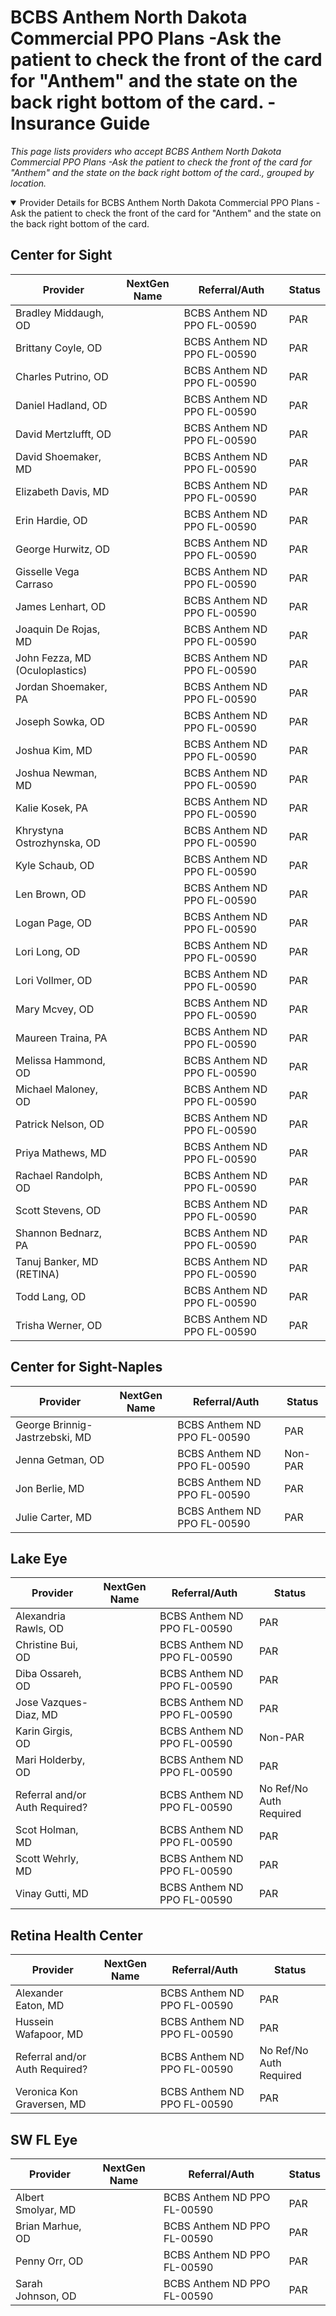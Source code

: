 # BCBS Anthem North Dakota Commercial PPO Plans -Ask the patient to check the front of the card for "Anthem" and the state on the back right bottom of the card. - Insurance Guide

*This page lists providers who accept BCBS Anthem North Dakota Commercial PPO Plans -Ask the patient to check the front of the card for "Anthem" and the state on the back right bottom of the card., grouped by location.*

<details open><summary>Provider Details for BCBS Anthem North Dakota Commercial PPO Plans -Ask the patient to check the front of the card for "Anthem" and the state on the back right bottom of the card.</summary>

## Center for Sight

| Provider | NextGen Name | Referral/Auth | Status |
|----------|-------------|--------------|--------|
| Bradley Middaugh, OD |  | BCBS Anthem ND PPO FL-00590 | PAR |
| Brittany Coyle, OD |  | BCBS Anthem ND PPO FL-00590 | PAR |
| Charles Putrino, OD |  | BCBS Anthem ND PPO FL-00590 | PAR |
| Daniel Hadland, OD |  | BCBS Anthem ND PPO FL-00590 | PAR |
| David Mertzlufft, OD |  | BCBS Anthem ND PPO FL-00590 | PAR |
| David Shoemaker, MD |  | BCBS Anthem ND PPO FL-00590 | PAR |
| Elizabeth Davis, MD |  | BCBS Anthem ND PPO FL-00590 | PAR |
| Erin Hardie, OD |  | BCBS Anthem ND PPO FL-00590 | PAR |
| George Hurwitz, OD |  | BCBS Anthem ND PPO FL-00590 | PAR |
| Gisselle Vega Carraso |  | BCBS Anthem ND PPO FL-00590 | PAR |
| James Lenhart, OD |  | BCBS Anthem ND PPO FL-00590 | PAR |
| Joaquin De Rojas, MD |  | BCBS Anthem ND PPO FL-00590 | PAR |
| John Fezza, MD (Oculoplastics) |  | BCBS Anthem ND PPO FL-00590 | PAR |
| Jordan Shoemaker, PA |  | BCBS Anthem ND PPO FL-00590 | PAR |
| Joseph Sowka, OD |  | BCBS Anthem ND PPO FL-00590 | PAR |
| Joshua Kim, MD |  | BCBS Anthem ND PPO FL-00590 | PAR |
| Joshua Newman, MD |  | BCBS Anthem ND PPO FL-00590 | PAR |
| Kalie Kosek, PA |  | BCBS Anthem ND PPO FL-00590 | PAR |
| Khrystyna Ostrozhynska, OD |  | BCBS Anthem ND PPO FL-00590 | PAR |
| Kyle Schaub, OD |  | BCBS Anthem ND PPO FL-00590 | PAR |
| Len Brown, OD |  | BCBS Anthem ND PPO FL-00590 | PAR |
| Logan Page, OD |  | BCBS Anthem ND PPO FL-00590 | PAR |
| Lori Long, OD |  | BCBS Anthem ND PPO FL-00590 | PAR |
| Lori Vollmer, OD |  | BCBS Anthem ND PPO FL-00590 | PAR |
| Mary Mcvey, OD |  | BCBS Anthem ND PPO FL-00590 | PAR |
| Maureen Traina, PA |  | BCBS Anthem ND PPO FL-00590 | PAR |
| Melissa Hammond, OD |  | BCBS Anthem ND PPO FL-00590 | PAR |
| Michael Maloney, OD |  | BCBS Anthem ND PPO FL-00590 | PAR |
| Patrick Nelson, OD |  | BCBS Anthem ND PPO FL-00590 | PAR |
| Priya Mathews, MD |  | BCBS Anthem ND PPO FL-00590 | PAR |
| Rachael Randolph, OD |  | BCBS Anthem ND PPO FL-00590 | PAR |
| Scott Stevens, OD |  | BCBS Anthem ND PPO FL-00590 | PAR |
| Shannon Bednarz, PA |  | BCBS Anthem ND PPO FL-00590 | PAR |
| Tanuj Banker, MD (RETINA) |  | BCBS Anthem ND PPO FL-00590 | PAR |
| Todd Lang, OD |  | BCBS Anthem ND PPO FL-00590 | PAR |
| Trisha Werner, OD |  | BCBS Anthem ND PPO FL-00590 | PAR |

## Center for Sight-Naples

| Provider | NextGen Name | Referral/Auth | Status |
|----------|-------------|--------------|--------|
| George Brinnig-Jastrzebski, MD |  | BCBS Anthem ND PPO FL-00590 | PAR |
| Jenna Getman, OD |  | BCBS Anthem ND PPO FL-00590 | Non-PAR |
| Jon Berlie, MD |  | BCBS Anthem ND PPO FL-00590 | PAR |
| Julie Carter, MD |  | BCBS Anthem ND PPO FL-00590 | PAR |

## Lake Eye 

| Provider | NextGen Name | Referral/Auth | Status |
|----------|-------------|--------------|--------|
| Alexandria Rawls, OD |  | BCBS Anthem ND PPO FL-00590 | PAR |
| Christine Bui, OD |  | BCBS Anthem ND PPO FL-00590 | PAR |
| Diba Ossareh, OD |  | BCBS Anthem ND PPO FL-00590 | PAR |
| Jose Vazques-Diaz, MD |  | BCBS Anthem ND PPO FL-00590 | PAR |
| Karin Girgis, OD |  | BCBS Anthem ND PPO FL-00590 | Non-PAR |
| Mari Holderby, OD |  | BCBS Anthem ND PPO FL-00590 | PAR |
| Referral and/or Auth Required? |  | BCBS Anthem ND PPO FL-00590 | No Ref/No Auth Required |
| Scot Holman, MD |  | BCBS Anthem ND PPO FL-00590 | PAR |
| Scott Wehrly, MD |  | BCBS Anthem ND PPO FL-00590 | PAR |
| Vinay Gutti, MD |  | BCBS Anthem ND PPO FL-00590 | PAR |

## Retina Health Center

| Provider | NextGen Name | Referral/Auth | Status |
|----------|-------------|--------------|--------|
| Alexander Eaton, MD |  | BCBS Anthem ND PPO FL-00590 | PAR |
| Hussein Wafapoor, MD |  | BCBS Anthem ND PPO FL-00590 | PAR |
| Referral and/or Auth Required? |  | BCBS Anthem ND PPO FL-00590 | No Ref/No Auth Required |
| Veronica Kon Graversen, MD |  | BCBS Anthem ND PPO FL-00590 | PAR |

## SW FL Eye

| Provider | NextGen Name | Referral/Auth | Status |
|----------|-------------|--------------|--------|
| Albert Smolyar, MD |  | BCBS Anthem ND PPO FL-00590 | PAR |
| Brian Marhue, OD |  | BCBS Anthem ND PPO FL-00590 | PAR |
| Penny Orr, OD |  | BCBS Anthem ND PPO FL-00590 | PAR |
| Sarah Johnson, OD |  | BCBS Anthem ND PPO FL-00590 | PAR |

</details>

